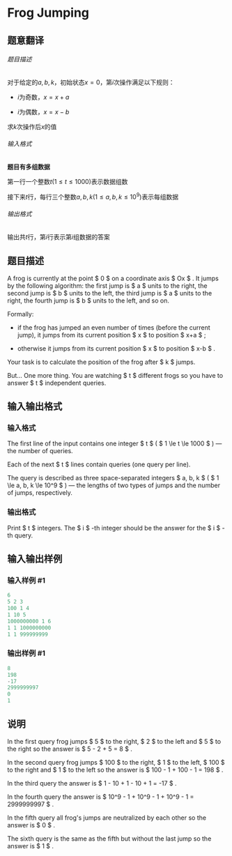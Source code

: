 # Frog Jumping

## 题意翻译

###### 题目描述

对于给定的$a,b,k$，初始状态$x=0$，第$i$次操作满足以下规则：

- $i$为奇数，$x=x+a$

- $i$为偶数，$x=x-b$

求$k$次操作后$x$的值

###### 输入格式

**题目有多组数据**

第一行一个整数$t(1\leq t\leq1000)$表示数据组数

接下来$t$行，每行三个整数$a,b,k(1\leq a,b,k\leq10^9)$表示每组数据

###### 输出格式

输出共$t$行，第$i$行表示第$i$组数据的答案 

## 题目描述

A frog is currently at the point $ 0 $ on a coordinate axis $ Ox $ . It jumps by the following algorithm: the first jump is $ a $ units to the right, the second jump is $ b $ units to the left, the third jump is $ a $ units to the right, the fourth jump is $ b $ units to the left, and so on.

Formally:

- if the frog has jumped an even number of times (before the current jump), it jumps from its current position $ x $ to position $ x+a $ ;

- otherwise it jumps from its current position $ x $ to position $ x-b $ .

Your task is to calculate the position of the frog after $ k $ jumps.

But... One more thing. You are watching $ t $ different frogs so you have to answer $ t $ independent queries.

## 输入输出格式

### 输入格式

The first line of the input contains one integer $ t $ ( $ 1 \le t \le 1000 $ ) — the number of queries.

Each of the next $ t $ lines contain queries (one query per line).

The query is described as three space-separated integers $ a, b, k $ ( $ 1 \le a, b, k \le 10^9 $ ) — the lengths of two types of jumps and the number of jumps, respectively.

### 输出格式

Print $ t $ integers. The $ i $ -th integer should be the answer for the $ i $ -th query.

## 输入输出样例

### 输入样例 #1

```cpp
6
5 2 3
100 1 4
1 10 5
1000000000 1 6
1 1 1000000000
1 1 999999999

```
### 输出样例 #1

```cpp
8
198
-17
2999999997
0
1

```
## 说明

In the first query frog jumps $ 5 $ to the right, $ 2 $ to the left and $ 5 $ to the right so the answer is $ 5 - 2 + 5 = 8 $ .

In the second query frog jumps $ 100 $ to the right, $ 1 $ to the left, $ 100 $ to the right and $ 1 $ to the left so the answer is $ 100 - 1 + 100 - 1 = 198 $ .

In the third query the answer is $ 1 - 10 + 1 - 10 + 1 = -17 $ .

In the fourth query the answer is $ 10^9 - 1 + 10^9 - 1 + 10^9 - 1 = 2999999997 $ .

In the fifth query all frog's jumps are neutralized by each other so the answer is $ 0 $ .

The sixth query is the same as the fifth but without the last jump so the answer is $ 1 $ .

